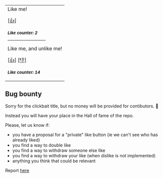 <div align=center>

<table>
<tr>
<td>
Like me!

[<a href="https://github.com/iberiaz9/try-like-readme/issues/new?assignees=&labels=like&template=like.yml&title=Add+new+like%21">👍</a>]

<sub><b><i>Like counter: 2</i></b></sub>

<hr size=15px color="ff5733" width=70%>

Like me, and unlike me!

[<a href="https://github.com/iberiaz9/try-like-readme/issues/new?assignees=&labels=like-mutable&template=like-mutable.yaml&title=Add+new+like%21+%28mutable%29">👍</a>]
[<a href="https://github.com/iberiaz9/try-like-readme/issues/new?assignees=&labels=unlike-mutable&template=unlike-mutable.yml&title=I+want+to+Unlike%21">👎</a>]

<sub><b><i>Like counter: 14</i></b></sub>

</td>
</tr>
</table>
</div>

## Bug bounty 

Sorry for the clickbait title, but no money will be provided for contibutors. 🐛 

Instead you will have your place in the Hall of fame of the repo.

Please, let us know if:
* you have a proposal for a "private" like button (ie we can't see who has already liked)
* you find a way to double like
* you find a way to withdraw someone else like
* you find a way to withdraw your like (when dislike is not implemented)
* anything you think that could be relevant

Report [here](https://github.com/iberiaz9/try-like-readme/issues/new?assignees=&labels=bug-bounty&template=bug-bounty.yml&title=%5BBug+Bounty%5D%3A+)
